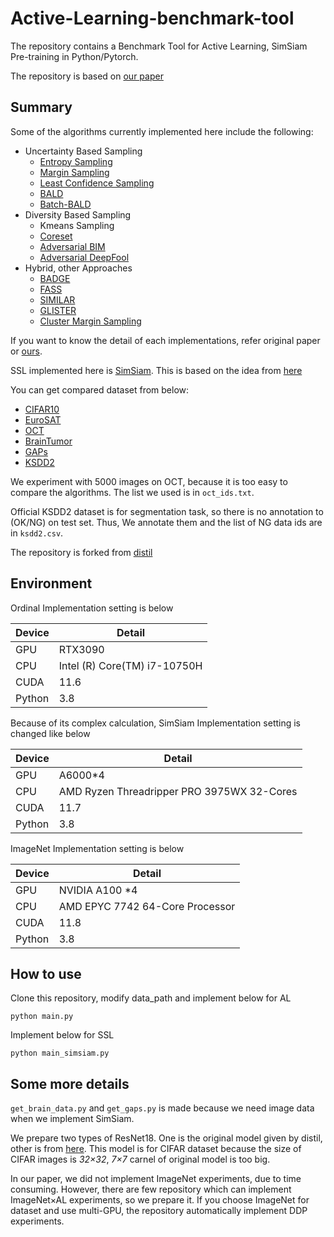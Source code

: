 # Active-Learning-benchmark-tool

The repository contains a Benchmark Tool for Active Learning, SimSiam Pre-training in Python/Pytorch.

The repository is based on [our paper]()

## Summary

Some of the algorithms currently implemented here include the following:

- Uncertainty Based Sampling
    - [Entropy Sampling](https://people.math.harvard.edu/~ctm/home/text/others/shannon/entropy/entropy.pdf)
    - [Margin Sampling](http://ufldl.stanford.edu/housenumbers/nips2011_housenumbers.pdf)
    - [Least Confidence Sampling](https://ieeexplore.ieee.org/document/6889457)
    - [BALD](https://arxiv.org/abs/1703.02910)
    - [Batch-BALD](https://arxiv.org/abs/1906.08158)
- Diversity Based Sampling
    - Kmeans Sampling
    - [Coreset](https://arxiv.org/abs/1708.00489)
    - [Adversarial BIM](https://arxiv.org/abs/1904.00370)
    - [Adversarial DeepFool](https://arxiv.org/abs/1904.00370)
- Hybrid, other Approaches
    - [BADGE](https://arxiv.org/abs/1906.03671)
    - [FASS](https://openreview.net/forum?id=ByZf6qZuZS)
    - [SIMILAR](https://arxiv.org/abs/2107.00717)
    - [GLISTER](https://arxiv.org/abs/2012.10630)
    - [Cluster Margin Sampling](https://arxiv.org/abs/2107.14263)

If you want to know the detail of each implementations, refer original paper or [ours]().

SSL implemented here is [SimSiam](https://github.com/facebookresearch/simsiam). This is based on the idea from [here](https://arxiv.org/abs/2011.10566)

You can get compared dataset from below: 

- [CIFAR10](https://www.cs.toronto.edu/~kriz/cifar.html)
- [EuroSAT](https://github.com/phelber/EuroSAT)
- [OCT](https://www.kaggle.com/datasets/paultimothymooney/kermany2018)
- [BrainTumor](https://figshare.com/articles/dataset/brain_tumor_dataset/1512427)
- [GAPs](https://www.tu-ilmenau.de/universitaet/fakultaeten/fakultaet-informatik-und-automatisierung/profil/institute-und-fachgebiete/institut-fuer-technische-informatik-und-ingenieurinformatik/fachgebiet-neuroinformatik-und-kognitive-robotik/data-sets-code/german-asphalt-pavement-distress-dataset-gaps)
- [KSDD2](https://www.vicos.si/resources/kolektorsdd2/)

We experiment with 5000 images on OCT, because it is too easy to compare the algorithms.
The list we used is in ```oct_ids.txt```.

Official KSDD2 dataset is for segmentation task, so there is no annotation to (OK/NG) on test set.
Thus, We annotate them and the list of NG data ids are in ```ksdd2.csv```.

The repository is forked from [distil](https://github.com/decile-team/distil)



## Environment
Ordinal Implementation setting is below

|  Device |  Detail  |
|  --  |  --  |
|  GPU  |  RTX3090  |
|  CPU  |  Intel (R) Core(TM) i7-10750H  |
|  CUDA  |  11.6  |
|  Python  |  3.8  |

Because of its complex calculation, SimSiam Implementation setting is changed like below

|  Device |  Detail  |
|  --  |  --  |
|  GPU  |  A6000*4  |
|  CPU  |  AMD Ryzen Threadripper PRO 3975WX 32-Cores  |
|  CUDA  |  11.7  |
|  Python  |  3.8  |

ImageNet Implementation setting is below

|  Device |  Detail  |
|  --  |  --  |
|  GPU  |  NVIDIA A100 *4  |
|  CPU  |  AMD EPYC 7742 64-Core Processor  |
|  CUDA  |  11.8  |
|  Python  |  3.8  |

## How to use
Clone this repository, modify data_path and implement below for AL

```python main.py```

Implement below for SSL

```python main_simsiam.py```

## Some more details
```get_brain_data.py``` and ```get_gaps.py``` is made because we need image data when we implement SimSiam.

We prepare two types of ResNet18. One is the original model given by distil, other is from [here](https://github.com/kuangliu/pytorch-cifar).
This model is for CIFAR dataset because the size of CIFAR images is *32×32*, *7×7* carnel of original model is too big.

In our paper, we did not implement ImageNet experiments, due to time consuming. However, there are few repository which can implement ImageNet×AL experiments, so we prepare it. If you choose ImageNet for dataset and use multi-GPU, the repository automatically implement DDP experiments.